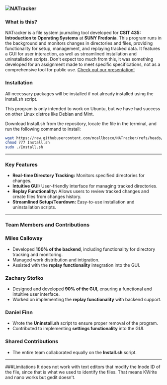 ### ![NATracker](https://github.com/mcallbosco/NATracker/blob/main/GUI/icon2.png?raw=true)

### What is this?
NATracker is a file system journaling tool developed for **CSIT 435: Introduction to Operating Systems** at **SUNY Fredonia**. This program runs in the background and monitors changes in directories and files, providing functionality for setup, management, and replaying tracked data. It features a GUI for user interaction, as well as streamlined installation and uninstallation scripts. Don't expect too much from this, it was something developed for an assignment made to meet specific specifications, not as a comprehensive tool for public use. [Check out our presentation!](Presentation.pdf)

### Installation
All necessary packages will be installed if not already installed using the install.sh script.

This program is only intended to work on Ubuntu, but we have had success on other Linux distros like Debian and Mint.

Download Install.sh from the repository, locate the file in the terminal, and run the following command to install:
```bash
wget https://raw.githubusercontent.com/mcallbosco/NATracker/refs/heads/main/Install.sh Install.sh
chmod 777 Install.sh
sudo ./Install.sh
```

---

### Key Features
- **Real-time Directory Tracking:** Monitors specified directories for changes.
- **Intuitive GUI:** User-friendly interface for managing tracked directories.
- **Replay Functionality:** Allows users to review tracked changes and create files from changes history. 
- **Streamlined Setup/Teardown:** Easy-to-use installation and uninstallation scripts.

---

### Team Members and Contributions

### Miles Calloway
- Developed **100% of the backend**, including functionality for directory tracking and monitoring.
- Managed work distribution and intigration. 
- Assisted with the **replay functionality** integration into the GUI.

### Zachary Stofko
- Designed and developed **90% of the GUI**, ensuring a functional and intuitive user interface.
- Worked on implementing the **replay functionality** with backend support.

### Daniel Finn
- Wrote the **Uninstall.sh** script to ensure proper removal of the program.
- Contributed to implementing **settings functionality** into the GUI.

### Shared Contributions
- The entire team collaborated equally on the **Install.sh** script.

---

###Limitations
It does not work with text editors that modify the Inode ID of the file, since that is what we used to identify the files. That means KWrite and nano works but gedit doesn't. 
